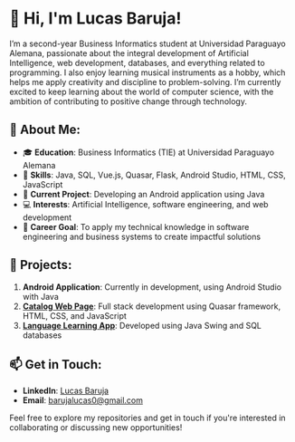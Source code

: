# 👋 Hi, I'm Lucas Baruja!

I’m a second-year Business Informatics student at Universidad Paraguayo Alemana, passionate about the integral development of Artificial Intelligence, web development, databases, and everything related to programming. I also enjoy learning musical instruments as a hobby, which helps me apply creativity and discipline to problem-solving. I’m currently excited to keep learning about the world of computer science, with the ambition of contributing to positive change through technology.

## 🌟 About Me:
- 🎓 **Education**: Business Informatics (TIE) at Universidad Paraguayo Alemana
- 🔧 **Skills**: Java, SQL, Vue.js, Quasar, Flask, Android Studio, HTML, CSS, JavaScript
- 🚀 **Current Project**: Developing an Android application using Java
- 💻 **Interests**: Artificial Intelligence, software engineering, and web development
- 🎯 **Career Goal**: To apply my technical knowledge in software engineering and business systems to create impactful solutions

## 💼 Projects:
1. **Android Application**: Currently in development, using Android Studio with Java
2. **[Catalog Web Page](https://github.com/lucasbaruj4/catalog-website)**: Full stack development using Quasar framework, HTML, CSS, and JavaScript
3. **[Language Learning App](https://github.com/lucasbaruj4/language-learning-app)**: Developed using Java Swing and SQL databases

## 📫 Get in Touch:
- **LinkedIn**: [Lucas Baruja](https://www.linkedin.com/in/lucas-baruja-581064332/)
- **Email**: barujalucas0@gmail.com

Feel free to explore my repositories and get in touch if you're interested in collaborating or discussing new opportunities!
